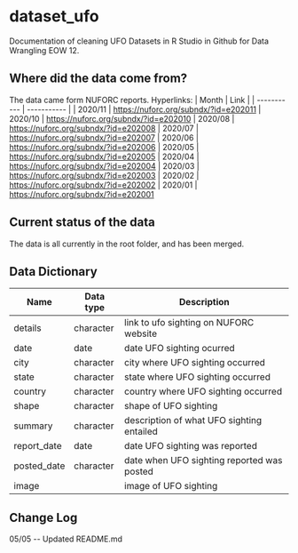# dataset_ufo
Documentation of cleaning UFO Datasets in R Studio in Github for Data Wrangling EOW 12. 

## Where did the data come from?
The data came form NUFORC reports.
Hyperlinks:
| Month | Link |
| ----------- | ----------- |
| 2020/11 | https://nuforc.org/subndx/?id=e202011
| 2020/10 | https://nuforc.org/subndx/?id=e202010
| 2020/08 | https://nuforc.org/subndx/?id=e202008
| 2020/07 | https://nuforc.org/subndx/?id=e202007
| 2020/06 | https://nuforc.org/subndx/?id=e202006
| 2020/05 | https://nuforc.org/subndx/?id=e202005
| 2020/04 | https://nuforc.org/subndx/?id=e202004
| 2020/03 | https://nuforc.org/subndx/?id=e202003
| 2020/02 | https://nuforc.org/subndx/?id=e202002
| 2020/01 | https://nuforc.org/subndx/?id=e202001

## Current status of the data
The data is all currently in the root folder, and has been merged.

## Data Dictionary
| Name | Data type | Description |
| ----------- | ----------- | ---------------------------------------- |
| details | character | link to ufo sighting on NUFORC website |
| date | date | date UFO sighting ocurred |
| city | character | city where UFO sighting occurred |
| state | character | state where UFO sighting occurred |
| country | character | country where UFO sighting occurred |
| shape | character | shape of UFO sighting |
| summary | character | description of what UFO sighting entailed |
| report_date | date | date UFO sighting was reported |
| posted_date | character | date when UFO sighting reported was posted |
| image |  | image of UFO sighting |

## Change Log
05/05 -- Updated README.md





